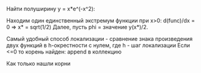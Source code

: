 Найти полуширину y = x*e^(-x^2):



Находим один единственный экстремум функции при x>0: d(func)/dx = 0 => x* = sqrt(1/2)
Далее, пусть phi = значение y(x*)/2.

Самый удобный способ локализации - сравнение знака произведения двух функций в h-окрестности с нулем, где h - шаг локализации
Если <=0 то корень найден: append в коллекцию

Как только нашли корни
